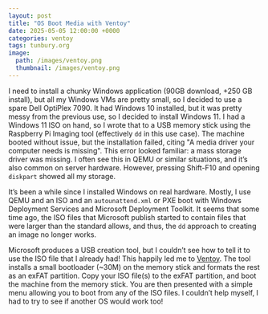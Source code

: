 ```yaml
---
layout: post
title: "OS Boot Media with Ventoy"
date: 2025-05-05 12:00:00 +0000
categories: ventoy
tags: tunbury.org
image:
  path: /images/ventoy.png
  thumbnail: /images/ventoy.png
---
```


I need to install a chunky Windows application (90GB download, +250 GB install), but all my Windows VMs are pretty small, so I decided to use a spare Dell OptiPlex 7090. It had Windows 10 installed, but it was pretty messy from the previous use, so I decided to install Windows 11. I had a Windows 11 ISO on hand, so I wrote that to a USB memory stick using the Raspberry Pi Imaging tool (effectively `dd` in this use case). The machine booted without issue, but the installation failed, citing "A media driver your computer needs is missing". This error looked familiar: a mass storage driver was missing. I often see this in QEMU or similar situations, and it’s also common on server hardware. However, pressing Shift-F10 and opening `diskpart` showed all my storage.

It’s been a while since I installed Windows on real hardware. Mostly, I use QEMU and an ISO and an `autounattend.xml` or PXE boot with Windows Deployment Services and Microsoft Deployment Toolkit. It seems that some time ago, the ISO files that Microsoft publish started to contain files that were larger than the standard allows, and thus, the `dd` approach to creating an image no longer works.

Microsoft produces a USB creation tool, but I couldn’t see how to tell it to use the ISO file that I already had! This happily led me to [Ventoy](https://www.ventoy.net/en/index.html). The tool installs a small bootloader (~30M) on the memory stick and formats the rest as an exFAT partition. Copy your ISO file(s) to the exFAT partition, and boot the machine from the memory stick. You are then presented with a simple menu allowing you to boot from any of the ISO files. I couldn’t help myself, I had to try to see if another OS would work too!

